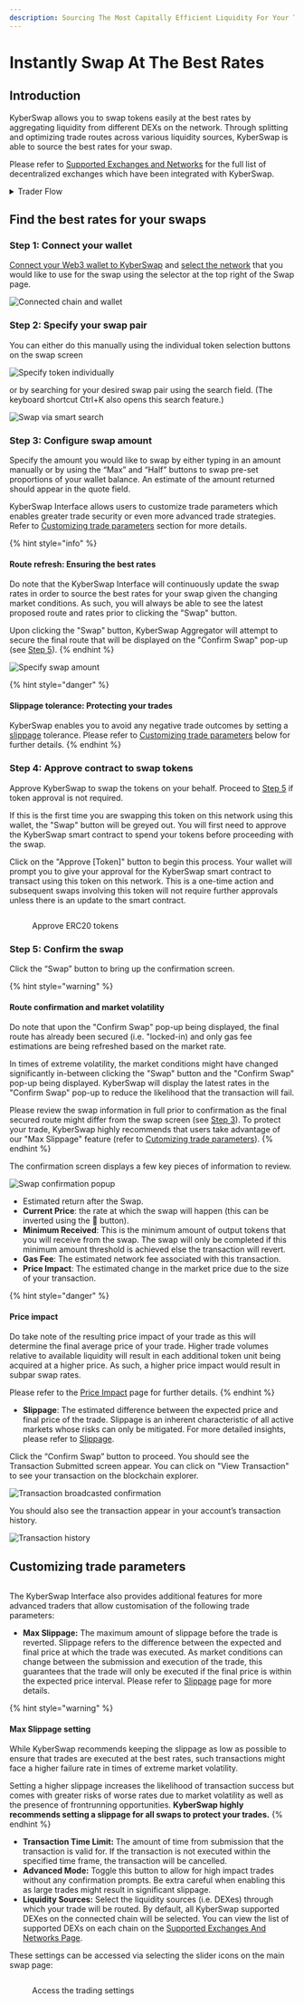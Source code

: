 ```yaml
---
description: Sourcing The Most Capitally Efficient Liquidity For Your Trade
---
```


# Instantly Swap At The Best Rates

## Introduction

KyberSwap allows you to swap tokens easily at the best rates by aggregating liquidity from different DEXs on the network. Through splitting and optimizing trade routes across various liquidity sources, KyberSwap is able to source the best rates for your swap.

Please refer to [Supported Exchanges and Networks](../../../getting-started/supported-exchanges-and-networks.md) for the full list of decentralized exchanges which have been integrated with KyberSwap.

<details>

<summary>Trader Flow</summary>

1. [Connect Your Wallet ](connect-your-wallet.md)
2. [Switching Networks ](selecting-preferred-network.md)****
3. Get Tokens
   * [Get Crypto With Fiat](get-crypto-with-fiat.md)
   * [Bridge Your Assets Across Multiple Chains](bridge-your-assets-across-multiple-chains.md)
4. Swap Tokens
   * **Instantly Swap At The Best Rates** **<-**
   * [Swap At Your Preferred Rates](trade-at-your-preferred-rates.md)

</details>

## Find the best rates for your swaps

### **Step 1: Connect your wallet**

[Connect your Web3 wallet to KyberSwap](connect-your-wallet.md) and [select the network](selecting-preferred-network.md) that you would like to use for the swap using the selector at the top right of the Swap page.

![Connected chain and wallet](https://support.kyberswap.com/hc/article\_attachments/13999999636249)

### **Step 2:** Specify your swap pair

&#x20;You can either do this manually using the individual token selection buttons on the swap screen

![Specify token individually](https://support.kyberswap.com/hc/article\_attachments/14746734857625)

or by searching for your desired swap pair using the search field. (The keyboard shortcut Ctrl+K also opens this search feature.)

![Swap via smart search](https://support.kyberswap.com/hc/article\_attachments/14746770685465)

### **Step 3**: Configure swap amount

Specify the amount you would like to swap by either typing in an amount manually or by using the “Max” and “Half” buttons to swap pre-set proportions of your wallet balance. An estimate of the amount returned should appear in the quote field.

KyberSwap Interface allows users to customize trade parameters which enables greater trade security or even more advanced trade strategies. Refer to [Customizing trade parameters](instantly-swap-at-the-best-rates.md#customizing-trade-parameters) section for more details.

{% hint style="info" %}
#### Route refresh: Ensuring the best rates

Do note that the KyberSwap Interface will continuously update the swap rates in order to source the best rates for your swap given the changing market conditions. As such, you will always be able to see the latest proposed route and rates prior to clicking the "Swap" button.

Upon clicking the "Swap" button, KyberSwap Aggregator will attempt to secure the final route that will be displayed on the "Confirm Swap" pop-up (see [Step 5](instantly-swap-at-the-best-rates.md#step-5-confirm-the-swap)).
{% endhint %}

![Specify swap amount](https://support.kyberswap.com/hc/article\_attachments/14746766951449)

{% hint style="danger" %}
#### Slippage tolerance: Protecting your trades

KyberSwap enables you to avoid any negative trade outcomes by setting a [slippage](../../../getting-started/foundational-topics/decentralized-finance/slippage.md) tolerance. Please refer to [Customizing trade parameters](instantly-swap-at-the-best-rates.md#customizing-trade-parameters) below for further details.
{% endhint %}

### **Step 4**: Approve contract to swap tokens

Approve KyberSwap to swap the tokens on your behalf. Proceed to [Step 5](instantly-swap-at-the-best-rates.md#step-5-confirm-the-swap) if token approval is not required.

If this is the first time you are swapping this token on this network using this wallet, the "Swap" button will be greyed out. You will first need to approve the KyberSwap smart contract to spend your tokens before proceeding with the swap.

Click on the "Approve \[Token]" button to begin this process. Your wallet will prompt you to give your approval for the KyberSwap smart contract to transact using this token on this network. This is a one-time action and subsequent swaps involving this token will not require further approvals unless there is an update to the smart contract.

<figure><img src="../../../.gitbook/assets/image (1).png" alt=""><figcaption><p>Approve ERC20 tokens</p></figcaption></figure>

### **Step 5**: Confirm the swap

Click the “Swap” button to bring up the confirmation screen.&#x20;

{% hint style="warning" %}
#### Route confirmation and market volatility

Do note that upon the "Confirm Swap" pop-up being displayed, the final route has already been secured (i.e. "locked-in) and only gas fee estimations are being refreshed based on the market rate.

In times of extreme volatility, the market conditions might have changed significantly in-between clicking the "Swap" button and the "Confirm Swap" pop-up being displayed. KyberSwap will display the latest rates in the "Confirm Swap" pop-up to reduce the likelihood that the transaction will fail.&#x20;

Please review the swap information in full prior to confirmation as the final secured route might differ from the swap screen (see [Step 3](instantly-swap-at-the-best-rates.md#step-3-configure-swap-amount)). To protect your trade, KyberSwap highly recommends that users take advantage of our "Max Slippage" feature (refer to [Cutomizing trade parameters](instantly-swap-at-the-best-rates.md#customizing-trade-parameters)).
{% endhint %}

The confirmation screen displays a few key pieces of information to review.

![Swap confirmation popup](https://support.kyberswap.com/hc/article\_attachments/13999992516249)

* Estimated return after the Swap.
* **Current Price**: the rate at which the swap will happen (this can be inverted using the 🔁 button).
* **Minimum Received**: This is the minimum amount of output tokens that you will receive from the swap. The swap will only be completed if this minimum amount threshold is achieved else the transaction will revert.
* **Gas Fee**: The estimated network fee associated with this transaction.
* **Price Impact**: The estimated change in the market price due to the size of your transaction.

{% hint style="danger" %}
#### Price impact

Do take note of the resulting price impact of your trade as this will determine the final average price of your trade. Higher trade volumes relative to available liquidity will result in each additional token unit being acquired at a higher price. As such, a higher price impact would result in subpar swap rates.

Please refer to the [Price Impact](../../../getting-started/foundational-topics/decentralized-finance/price-impact.md) page for further details.
{% endhint %}

* **Slippage**: The estimated difference between the expected price and final price of the trade. Slippage is an inherent characteristic of all active markets whose risks can only be mitigated. For more detailed insights, please refer to [Slippage](../../../getting-started/foundational-topics/decentralized-finance/slippage.md).

Click the “Confirm Swap” button to proceed. You should see the Transaction Submitted screen appear. You can click on "View Transaction" to see your transaction on the blockchain explorer.

![Transaction broadcasted confirmation](https://support.kyberswap.com/hc/article\_attachments/13999993296281)

You should also see the transaction appear in your account’s transaction history.

![Transaction history](https://support.kyberswap.com/hc/article\_attachments/14000001237273)

## Customizing trade parameters

<figure><img src="../../../.gitbook/assets/image (52).png" alt=""><figcaption></figcaption></figure>

The KyberSwap Interface also provides additional features for more advanced traders that allow customisation of the following trade parameters:

* **Max Slippage:** The maximum amount of slippage before the trade is reverted. Slippage refers to the difference between the expected and final price at which the trade was executed. As market conditions can change between the submission and execution of the trade, this guarantees that the trade will only be executed if the final price is within the expected price interval. Please refer to [Slippage](../../../getting-started/foundational-topics/decentralized-finance/slippage.md) page for more details.

{% hint style="warning" %}
#### Max Slippage setting

While KyberSwap recommends keeping the slippage as low as possible to ensure that trades are executed at the best rates, such transactions might face a higher failure rate in times of extreme market volatility.

Setting a higher slippage increases the likelihood of transaction success but comes with greater risks of worse rates due to market volatility as well as the presence of frontrunning opportunities. **KyberSwap highly recommends setting a slippage for all swaps to protect your trades.**
{% endhint %}

* **Transaction Time Limit:** The amount of time from submission that the transaction is valid for. If the transaction is not executed within the specified time frame, the transaction will be cancelled.
* **Advanced Mode:** Toggle this button to allow for high impact trades without any confirmation prompts. Be extra careful when enabling this as large trades might result in significant slippage.
* **Liquidity Sources:** Select the liquidity sources (i.e. DEXes) through which your trade will be routed. By default, all KyberSwap supported DEXes on the connected chain will be selected. You can view the list of supported DEXs on each chain on the [Supported Exchanges And Networks Page](../../../getting-started/supported-exchanges-and-networks.md).

These settings can be accessed via selecting the slider icons on the main swap page:

<figure><img src="../../../.gitbook/assets/image (87).png" alt=""><figcaption><p>Access the trading settings</p></figcaption></figure>
